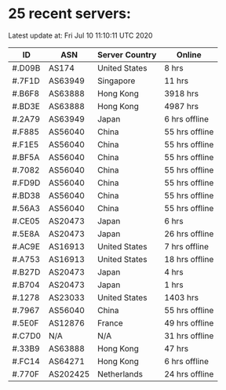 # 25 recent servers:

Latest update at: Fri Jul 10 11:10:11 UTC 2020

| ID | ASN | Server Country | Online |
| -- | --- | -------------- | ------ |
| #.D09B | AS174 | United States | 8 hrs |
| #.7F1D | AS63949 | Singapore | 11 hrs |
| #.B6F8 | AS63888 | Hong Kong | 3918 hrs |
| #.BD3E | AS63888 | Hong Kong | 4987 hrs |
| #.2A79 | AS63949 | Japan | 6 hrs offline |
| #.F885 | AS56040 | China | 55 hrs offline |
| #.F1E5 | AS56040 | China | 55 hrs offline |
| #.BF5A | AS56040 | China | 55 hrs offline |
| #.7082 | AS56040 | China | 55 hrs offline |
| #.FD9D | AS56040 | China | 55 hrs offline |
| #.BD38 | AS56040 | China | 55 hrs offline |
| #.56A3 | AS56040 | China | 55 hrs offline |
| #.CE05 | AS20473 | Japan | 6 hrs |
| #.5E8A | AS20473 | Japan | 26 hrs offline |
| #.AC9E | AS16913 | United States | 7 hrs offline |
| #.A753 | AS16913 | United States | 18 hrs offline |
| #.B27D | AS20473 | Japan | 4 hrs |
| #.B704 | AS20473 | Japan | 1 hrs |
| #.1278 | AS23033 | United States | 1403 hrs |
| #.7967 | AS56040 | China | 55 hrs offline |
| #.5E0F | AS12876 | France | 49 hrs offline |
| #.C7D0 | N/A | N/A | 31 hrs offline |
| #.33B9 | AS63888 | Hong Kong | 47 hrs |
| #.FC14 | AS64271 | Hong Kong | 6 hrs offline |
| #.770F | AS202425 | Netherlands | 24 hrs offline |

